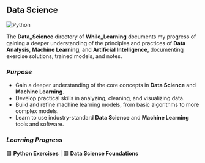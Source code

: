 ## Data Science

![Python](https://img.shields.io/badge/python-3670A0?style=for-the-badge&logo=python&logoColor=ffdd54)

The **Data_Science** directory of **While_Learning** documents my progress of gaining a deeper understanding of the principles
and practices of **Data Analysis**, **Machine Learning**, and **Artificial Intelligence**, documenting exercise solutions, trained
models, and notes.

### _Purpose_
- Gain a deeper understanding of the core concepts in **Data Science** and **Machine Learning**.
- Develop practical skills in analyzing, cleaning, and visualizing data.
- Build and refine machine learning models, from basic algorithms to more complex models.
- Learn to use industry-standard **Data Science** and **Machine Learning** tools and software.

### _Learning Progress_

:green_square: **Python Exercises** | :red_square: **Data Science Foundations**
